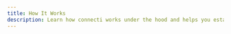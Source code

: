 ```yaml
---
title: How It Works
description: Learn how connecti works under the hood and helps you establish secure connections to your private subnets.
---
```

